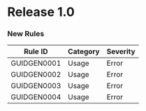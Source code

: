 # Release 1.0

### New Rules

Rule ID     | Category | Severity |
------------|----------|----------|
GUIDGEN0001 | Usage    | Error    |
GUIDGEN0002 | Usage    | Error    |
GUIDGEN0003 | Usage    | Error    |
GUIDGEN0004 | Usage    | Error    |